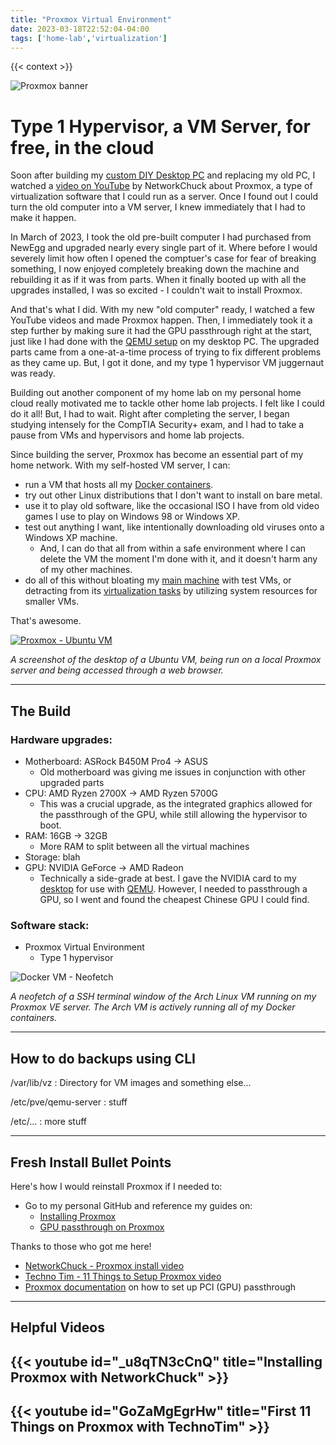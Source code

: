 ```yaml
---
title: "Proxmox Virtual Environment"
date: 2023-03-18T22:52:04-04:00
tags: ['home-lab','virtualization']
---
```


{{< context >}}

![Proxmox banner](/images/proxmox-banner.png)

# Type 1 Hypervisor, a VM Server, for free, in the cloud

Soon after building my [custom DIY Desktop PC](/home-lab/other/desktop) and replacing my old PC, I watched a [video on YouTube](https://www.youtube.com/watch?v=_u8qTN3cCnQ) by NetworkChuck about Proxmox, a type of virtualization software that I could run as a server. Once I found out I could turn the old computer into a VM server, I knew immediately that I had to make it happen.

In March of 2023, I took the old pre-built computer I had purchased from NewEgg and upgraded nearly every single part of it. Where before I would severely limit how often I opened the comptuer's case for fear of breaking something, I now enjoyed completely breaking down the machine and rebuilding it as if it was from parts. When it finally booted up with all the upgrades installed, I was so excited - I couldn't wait to install Proxmox.

And that's what I did. With my new "old computer" ready, I watched a few YouTube videos and made Proxmox happen. Then, I immediately took it a step further by making sure it had the GPU passthrough right at the start, just like I had done with the [QEMU setup](/home-lab/virtualization/qemu) on my desktop PC. The upgraded parts came from a one-at-a-time process of trying to fix different problems as they came up. But, I got it done, and my type 1 hypervisor VM juggernaut was ready.

Building out another component of my home lab on my personal home cloud really motivated me to tackle other home lab projects. I felt like I could do it all! But, I had to wait. Right after completing the server, I began studying intensely for the CompTIA Security+ exam, and I had to take a pause from VMs and hypervisors and home lab projects.

Since building the server, Proxmox has become an essential part of my home network. With my self-hosted VM server, I can:

- run a VM that hosts all my [Docker containers](/home-lab/virtualization/docker).
- try out other Linux distributions that I don't want to install on bare metal.
- use it to play old software, like the occasional ISO I have from old video games I use to play on Windows 98 or Windows XP.
- test out anything I want, like intentionally downloading old viruses onto a Windows XP machine.
    - And, I can do that all from within a safe environment where I can delete the VM the moment I'm done with it, and it doesn't harm any of my other machines.
- do all of this without bloating my [main machine](/home-lab/other/desktop) with test VMs, or detracting from its [virtualization tasks](/home-lab/virtualization/qemu) by utilizing system resources for smaller VMs.

That's awesome.

[![Proxmox - Ubuntu VM](/images/proxmox-ubuntu.png "Proxmox - Ubuntu VM")](/images/proxmox-ubuntu.png)

*A screenshot of the desktop of a Ubuntu VM, being run on a local Proxmox server and being accessed through a web browser.*

---

## The Build

### Hardware upgrades:

- Motherboard: ASRock B450M Pro4 -> ASUS
	- Old motherboard was giving me issues in conjunction with other upgraded parts
- CPU: AMD Ryzen 2700X -> AMD Ryzen 5700G
	- This was a crucial upgrade, as the integrated graphics allowed for the passthrough of the GPU, while still allowing the hypervisor to boot.
- RAM: 16GB -> 32GB
	- More RAM to split between all the virtual machines
- Storage: blah
- GPU: NVIDIA GeForce -> AMD Radeon
	- Technically a side-grade at best. I gave the NVIDIA card to my [desktop](/home-lab/other/desktop) for use with [QEMU](/home-lab/virtualization/qemu). However, I needed to passthrough a GPU, so I went and found the cheapest Chinese GPU I could find.

### Software stack:

- Proxmox Virtual Environment
    - Type 1 hypervisor

![Docker VM - Neofetch](/images/docker-vm-neofetch.png "Docker VM - Neofetch")

*A neofetch of a SSH terminal window of the Arch Linux VM running on my Proxmox VE server. The Arch VM is actively running all of my Docker containers.*

---

## How to do backups using CLI

/var/lib/vz
: Directory for VM images and something else...


/etc/pve/qemu-server
: stuff


/etc/...
: more stuff

---

## Fresh Install Bullet Points

Here's how I would reinstall Proxmox if I needed to:

- Go to my personal GitHub and reference my guides on:
    - [Installing Proxmox](https://github.com/DavidVogelxyz/library/blob/master/proxmox/install-proxmox.md)
    - [GPU passthrough on Proxmox](https://github.com/DavidVogelxyz/library/blob/master/proxmox/proxmox-gpu-passthrough.md)

Thanks to those who got me here!

- [NetworkChuck - Proxmox install video](https://www.youtube.com/watch?v=_u8qTN3cCnQ)
- [Techno Tim - 11 Things to Setup Proxmox video](https://www.youtube.com/watch?v=GoZaMgEgrHw)
- [Proxmox documentation](https://pve.proxmox.com/wiki/PCI_Passthrough) on how to set up PCI (GPU) passthrough

---

## Helpful Videos

## {{< youtube id="_u8qTN3cCnQ" title="Installing Proxmox with NetworkChuck" >}}

## {{< youtube id="GoZaMgEgrHw" title="First 11 Things on Proxmox with TechnoTim" >}}
